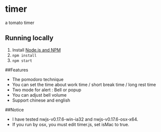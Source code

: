 # timer
a tomato timer


## Running locally

1. Install [Node.js and NPM](http://nodejs.org)
2. `npm install`
3. `npm start`



##Features
* The pomodoro technique
* You can set the time about work time / short break time / long rest time
* Two mode for alert : Bell or popup
* You can adjust bell volume
* Support chinese and english

##Notice

* I have tested nwjs-v0.17.6-win-ia32 and nwjs-v0.17.6-osx-x64.
* If you run by osx, you must edit timer.js, set isMac to true.
